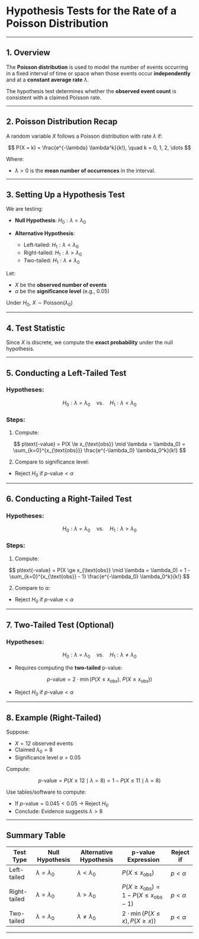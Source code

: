 # **Hypothesis Tests for the Rate of a Poisson Distribution**

---

## **1. Overview**

The **Poisson distribution** is used to model the number of events occurring in a fixed interval of time or space when those events occur **independently**
and at a **constant average rate** $`\lambda`$.

The hypothesis test determines whether the **observed event count** is consistent with a claimed Poisson rate.

---

## **2. Poisson Distribution Recap**

A random variable $`X`$ follows a Poisson distribution with rate $`\lambda`$ if:

$$
P(X = k) = \frac{e^{-\lambda} \lambda^k}{k!}, \quad k = 0, 1, 2, \dots
$$

Where:

* $`\lambda > 0`$ is the **mean number of occurrences** in the interval.

---

## **3. Setting Up a Hypothesis Test**

We are testing:

* **Null Hypothesis**: $`H_0: \lambda = \lambda_0`$
* **Alternative Hypothesis**:

  * Left-tailed: $`H_1: \lambda < \lambda_0`$
  * Right-tailed: $`H_1: \lambda > \lambda_0`$
  * Two-tailed: $`H_1: \lambda \ne \lambda_0`$

Let:

* $`X`$ be the **observed number of events**
* $`\alpha`$ be the **significance level** (e.g., 0.05)

Under $`H_0`$, $`X \sim \text{Poisson}(\lambda_0)`$

---

## **4. Test Statistic**

Since $`X`$ is discrete, we compute the **exact probability** under the null hypothesis.

---

## **5. Conducting a Left-Tailed Test**

### **Hypotheses**:

$$
H_0: \lambda = \lambda_0 \quad \text{vs.} \quad H_1: \lambda < \lambda_0
$$

### **Steps**:

1. Compute:

$$
p\text{-value} = P(X \le x_{\text{obs}} \mid \lambda = \lambda_0) = \sum_{k=0}^{x_{\text{obs}}} \frac{e^{-\lambda_0} \lambda_0^k}{k!}
$$

2. Compare to significance level:

* Reject $`H_0`$ if $`p\text{-value} < \alpha`$

---

## **6. Conducting a Right-Tailed Test**

### **Hypotheses**:

$$
H_0: \lambda = \lambda_0 \quad \text{vs.} \quad H_1: \lambda > \lambda_0
$$

### **Steps**:

1. Compute:

$$
p\text{-value} = P(X \ge x_{\text{obs}} \mid \lambda = \lambda_0) = 1 - \sum_{k=0}^{x_{\text{obs}} - 1} \frac{e^{-\lambda_0} \lambda_0^k}{k!}
$$

2. Compare to $\alpha$:

* Reject $`H_0`$ if $`p\text{-value} < \alpha`$

---

## **7. Two-Tailed Test (Optional)**

### **Hypotheses**:

$$
H_0: \lambda = \lambda_0 \quad \text{vs.} \quad H_1: \lambda \ne \lambda_0
$$

* Requires computing the **two-tailed** p-value:

$$
p\text{-value} = 2 \cdot \min \left( P(X \le x_{\text{obs}}),\ P(X \ge x_{\text{obs}}) \right)
$$

* Reject $`H_0`$ if $`p\text{-value} < \alpha`$

---

## **8. Example (Right-Tailed)**

Suppose:

* $`X = 12`$ observed events
* Claimed $`\lambda_0 = 8`$
* Significance level $`\alpha = 0.05`$

Compute:

$$
p\text{-value} = P(X \ge 12 \mid \lambda = 8)
= 1 - P(X \le 11 \mid \lambda = 8)
$$

Use tables/software to compute:

* If $`p\text{-value} = 0.045 < 0.05`$ → Reject $`H_0`$
* Conclude: Evidence suggests $`\lambda > 8`$

---

##  Summary Table

| Test Type    | Null Hypothesis       | Alternative Hypothesis  | p-value Expression                                          | Reject if    |
| ------------ | --------------------- | ----------------------- | ----------------------------------------------------------- | ------------ |
| Left-tailed  | $`\lambda = \lambda_0`$ | $`\lambda < \lambda_0`$   | $`P(X \le x_{\text{obs}})`$                                   | $`p < \alpha`$ |
| Right-tailed | $`\lambda = \lambda_0`$ | $`\lambda > \lambda_0`$   | $`P(X \ge x_{\text{obs}}) = 1 - P(X \le x_{\text{obs}} - 1)`$ | $`p < \alpha`$ |
| Two-tailed   | $`\lambda = \lambda_0`$ | $`\lambda \ne \lambda_0`$ | $`2 \cdot \min(P(X \le x), P(X \ge x))`$                      | $`p < \alpha`$ |

---
